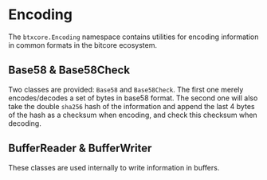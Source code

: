 # Encoding
The `btxcore.Encoding` namespace contains utilities for encoding information in common formats in the bitcore ecosystem.

## Base58 & Base58Check
Two classes are provided: `Base58` and `Base58Check`. The first one merely encodes/decodes a set of bytes in base58 format. The second one will also take the double `sha256` hash of the information and append the last 4 bytes of the hash as a checksum when encoding, and check this checksum when decoding.

## BufferReader & BufferWriter
These classes are used internally to write information in buffers.
